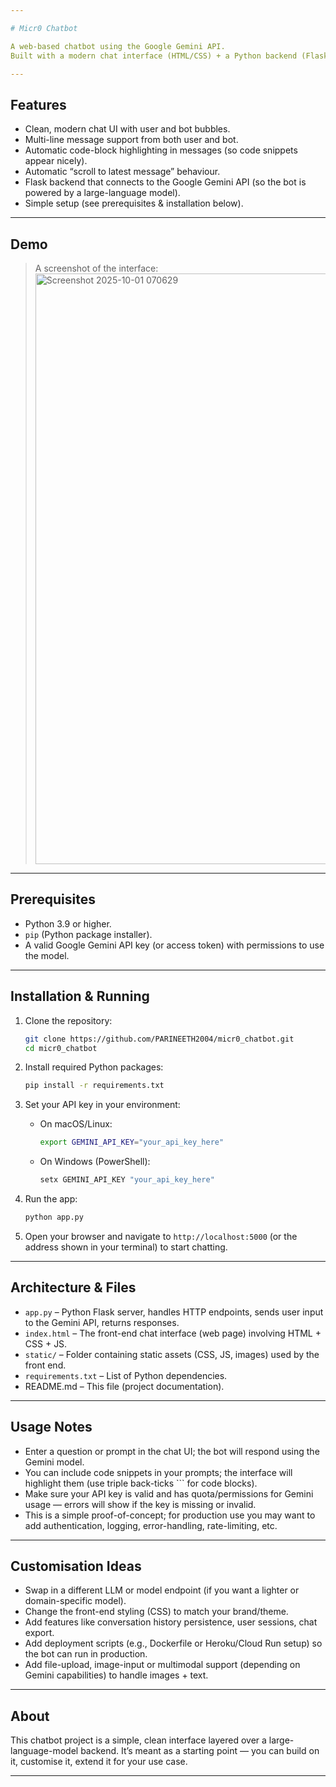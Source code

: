```yaml
---

# Micr0 Chatbot

A web-based chatbot using the Google Gemini API.
Built with a modern chat interface (HTML/CSS) + a Python backend (Flask) to handle user-bot conversation.

---
```


## Features

* Clean, modern chat UI with user and bot bubbles.
* Multi-line message support from both user and bot.
* Automatic code-block highlighting in messages (so code snippets appear nicely).
* Automatic “scroll to latest message” behaviour.
* Flask backend that connects to the Google Gemini API (so the bot is powered by a large-language model).
* Simple setup (see prerequisites & installation below).

---

## Demo

> A screenshot of the interface:
> <img width="1839" height="945" alt="Screenshot 2025-10-01 070629" src="https://github.com/user-attachments/assets/4228ffd6-e4ff-4762-a5ee-95b134b6ae43" />


---

## Prerequisites

* Python 3.9 or higher.
* `pip` (Python package installer).
* A valid Google Gemini API key (or access token) with permissions to use the model.

---

## Installation & Running

1. Clone the repository:

   ```bash
   git clone https://github.com/PARINEETH2004/micr0_chatbot.git
   cd micr0_chatbot
   ```

2. Install required Python packages:

   ```bash
   pip install -r requirements.txt
   ```

3. Set your API key in your environment:

   * On macOS/Linux:

     ```bash
     export GEMINI_API_KEY="your_api_key_here"
     ```
   * On Windows (PowerShell):

     ```powershell
     setx GEMINI_API_KEY "your_api_key_here"
     ```

4. Run the app:

   ```bash
   python app.py
   ```

5. Open your browser and navigate to `http://localhost:5000` (or the address shown in your terminal) to start chatting.

---

## Architecture & Files

* `app.py` – Python Flask server, handles HTTP endpoints, sends user input to the Gemini API, returns responses.
* `index.html` – The front-end chat interface (web page) involving HTML + CSS + JS.
* `static/` – Folder containing static assets (CSS, JS, images) used by the front end.
* `requirements.txt` – List of Python dependencies.
* README.md – This file (project documentation).

---

## Usage Notes

* Enter a question or prompt in the chat UI; the bot will respond using the Gemini model.
* You can include code snippets in your prompts; the interface will highlight them (use triple back-ticks ``` for code blocks).
* Make sure your API key is valid and has quota/permissions for Gemini usage — errors will show if the key is missing or invalid.
* This is a simple proof-of-concept; for production use you may want to add authentication, logging, error-handling, rate-limiting, etc.

---

## Customisation Ideas

* Swap in a different LLM or model endpoint (if you want a lighter or domain-specific model).
* Change the front-end styling (CSS) to match your brand/theme.
* Add features like conversation history persistence, user sessions, chat export.
* Add deployment scripts (e.g., Dockerfile or Heroku/Cloud Run setup) so the bot can run in production.
* Add file-upload, image-input or multimodal support (depending on Gemini capabilities) to handle images + text.

---

## About

This chatbot project is a simple, clean interface layered over a large-language-model backend. It’s meant as a starting point — you can build on it, customise it, extend it for your use case.

---
